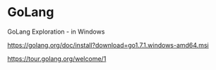 # GoLang

GoLang Exploration - in Windows

https://golang.org/doc/install?download=go1.7.1.windows-amd64.msi


https://tour.golang.org/welcome/1

